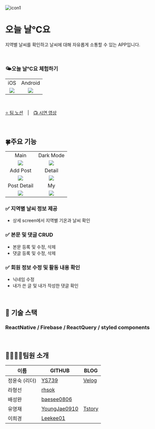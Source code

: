 ![icon1](https://user-images.githubusercontent.com/112805225/212053620-2d310f5d-1d48-4ead-8070-c82da0e2e891.png)
<h1>오늘 날℃요</h1>

지역별 날씨를 확인하고 날씨에 대해 자유롭게 소통할 수 있는 APP입니다.

<br/>
<h3>🌤️오늘 날℃요 체험하기</h3>

<table>
<tbody>
<tr>
<td align="center">iOS</td>
<td align="center">Android</td>
</tr>

<tr>
<td align="center"><img src="https://s3.us-west-2.amazonaws.com/secure.notion-static.com/c6af585d-afe4-4955-b4c8-2e1ff09858eb/Untitled.png?X-Amz-Algorithm=AWS4-HMAC-SHA256&X-Amz-Content-Sha256=UNSIGNED-PAYLOAD&X-Amz-Credential=AKIAT73L2G45EIPT3X45%2F20230316%2Fus-west-2%2Fs3%2Faws4_request&X-Amz-Date=20230316T070943Z&X-Amz-Expires=86400&X-Amz-Signature=075e5e904ed170ef0ecca3ca89479c58897a0f5bde1045830ad99d6ab7936cfb&X-Amz-SignedHeaders=host&response-content-disposition=filename%3D%22Untitled.png%22&x-id=GetObject"/></td>
<td align="center"><img src="https://s3.us-west-2.amazonaws.com/secure.notion-static.com/576eeccd-3ceb-4fdf-9b2e-ba29bce28902/Untitled.png?X-Amz-Algorithm=AWS4-HMAC-SHA256&X-Amz-Content-Sha256=UNSIGNED-PAYLOAD&X-Amz-Credential=AKIAT73L2G45EIPT3X45%2F20230316%2Fus-west-2%2Fs3%2Faws4_request&X-Amz-Date=20230316T071011Z&X-Amz-Expires=86400&X-Amz-Signature=9c5df93a82791cb6cfd5c9cfe01286b476f6da0caa7270d2917dd8da8d770910&X-Amz-SignedHeaders=host&response-content-disposition=filename%3D%22Untitled.png%22&x-id=GetObject"/></td>
</tr>
</tbody>
</table>

<br/>

[⭐ 팀 노션](https://worried-partridge-a1d.notion.site/9781eb5d41154a9d8d10fa4c9815db57) | [📺 시연 영상](https://www.youtube.com/watch?v=lbwN4GF6XMM)  

<br/>


<h2>🍀주요 기능</h2>
<table>
    <tr>
      <td align="center">Main</td>
      <td align="center">Dark Mode</td>
    </tr>
    <tr>
      <td align="center"><img src="https://media.discordapp.net/attachments/1072786512057483374/1085832306742276106/165CCD2D-7973-41C9-A25D-3482F392B5DC.png?width=249&height=539" /></td>
      <td align="center"><img src="https://media.discordapp.net/attachments/1072786512057483374/1085832307136528404/IMG_6906.png?width=249&height=539" /></td>
    </tr>
    <tr>
      <td align="center">Add Post</td>
      <td align="center">Detail</td>
    </tr>
    <tr>
      <td align="center"><img src="https://media.discordapp.net/attachments/1072786512057483374/1085832307404976188/IMG_6908.png?width=249&height=539" /></td>
      <td align="center"><img src="https://media.discordapp.net/attachments/1072786512057483374/1085832308373868544/IMG_6915.png?width=249&height=539" /></td>
    </tr>
    <tr>
      <td align="center">Post Detail</td>
      <td align="center">My</td>
    </tr>
    <tr>
      <td align="center"><img src="https://media.discordapp.net/attachments/1072786512057483374/1085832308042510427/IMG_6914.png?width=249&height=539" /></td>
      <td align="center"><img src="https://media.discordapp.net/attachments/1072786512057483374/1085832307706953738/IMG_6912.png?width=249&height=539" /></td>
    </tr>
 </table>
 

### ✅ 지역별 날씨 정보 제공

- 상세 screen에서 지역별 기온과 날씨 확인
    

### ✅ 본문 및 댓글 CRUD

- 본문 등록 및 수정, 삭제
- 댓글 등록 및 수정, 삭제
    

### ✅ 회원 정보 수정 및 활동 내용 확인

- 닉네임 수정
- 내가 쓴 글 및 내가 작성한 댓글 확인

</br>

<h2>🔧 기술 스택</h2>

### ReactNative / Firebase / ReactQuery / styled components

</br>

## 👨‍👩‍👧‍👦팀원 소개
  | 이름 | GITHUB | BLOG |
  | --- | --- | --- |
  | 정윤숙 (리더) | [YS739](https://github.com/YS739) | [Velog](https://velog.io/@chmi4) |
  | 라형선 | [rhsok](http://github.com/rhsok) |
  | 배성완 | [baesee0806](https://github.com/baesee0806) |
  | 유영재 | [YoungJae0910](https://github.com/YoungJae0910) | [Tstory](https://dbdudwo126.tistory.com/) |
  | 이희경 | [Leekee01](https://github.com/Leekee01) |
  
<br/>
